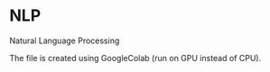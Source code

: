 # NLP
Natural Language Processing

The file is created using GoogleColab (run on GPU instead of CPU).

